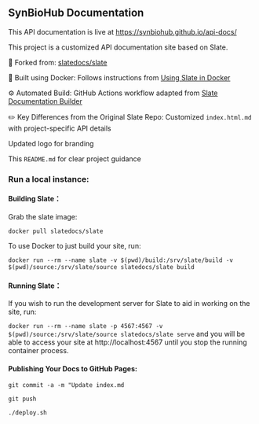 ## SynBioHub Documentation

This API documentation is live at https://synbiohub.github.io/api-docs/

This project is a customized API documentation site based on Slate.

📄 Forked from: [slatedocs/slate](https://github.com/slatedocs/slate)

🐳 Built using Docker: Follows instructions from [Using Slate in Docker](https://github.com/slatedocs/slate/wiki/Using-Slate-in-Docker)

⚙️ Automated Build: GitHub Actions workflow adapted from [Slate Documentation Builder](https://github.com/marketplace/actions/slate-documentation-builder)

✏️ Key Differences from the Original Slate Repo:
Customized `index.html.md` with project-specific API details

Updated logo for branding

This `README.md` for clear project guidance



### Run a local instance:

#### Building Slate：

Grab the slate image:

```docker pull slatedocs/slate```

To use Docker to just build your site, run:

```docker run --rm --name slate -v $(pwd)/build:/srv/slate/build -v $(pwd)/source:/srv/slate/source slatedocs/slate build```

#### Running Slate：

If you wish to run the development server for Slate to aid in working on the site, run:

```docker run --rm --name slate -p 4567:4567 -v $(pwd)/source:/srv/slate/source slatedocs/slate serve```
and you will be able to access your site at http://localhost:4567 until you stop the running container process.

#### Publishing Your Docs to GitHub Pages:

```git commit -a -m "Update index.md```

```git push```

```./deploy.sh```